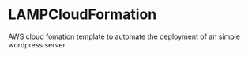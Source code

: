 # LAMPCloudFormation
AWS cloud fomation template to automate the deployment of an simple wordpress server.

